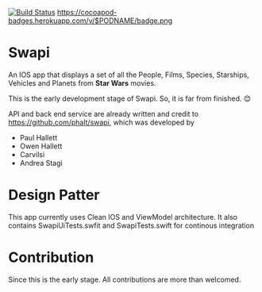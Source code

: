 [![Build Status](https://travis-ci.com/tdle94/Swapi.svg?branch=master)](https://travis-ci.com/tdle94/Swapi)
https://cocoapod-badges.herokuapp.com/v/$PODNAME/badge.png

# Swapi

An IOS app that displays a set of all the People, Films, Species, Starships, Vehicles and Planets from **Star Wars** movies.

This is the early development stage of Swapi. So, it is far from finished. :blush:

API and back end service are already written and credit to https://github.com/phalt/swapi, which was developed by

* Paul Hallett
* Owen Hallett
* Carvilsi
* Andrea Stagi

# Design Patter

This app currently uses Clean IOS and ViewModel architecture. It also contains SwapiUiTests.swfit and SwapiTests.swift for continous integration

# Contribution

Since this is the early stage. All contributions are more than welcomed.
